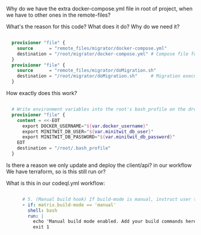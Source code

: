 Why do we have the extra docker-compose.yml file in root of project, when we have to other ones in the remote-files?


What's the reason for this code? What does it do? Why do we need it?

```terraform

  provisioner "file" {
    source      = "remote_files/migrator/docker-compose.yml"
    destination = "/root/migrator/docker-compose.yml" # Compose file for migration service
  }
  provisioner "file" {
    source      = "remote_files/migrator/doMigration.sh"
    destination = "/root/migrator/doMigration.sh"     # Migration execution script
  }

```


How exactly does this work?

```terraform

  # Write environment variables into the root's bash_profile on the droplet
  provisioner "file" {
    content = <<-EOT
      export DOCKER_USERNAME="${var.docker_username}"
      export MINITWIT_DB_USER="${var.minitwit_db_user}"
      export MINITWIT_DB_PASSWORD="${var.minitwit_db_password}"
    EOT
    destination = "/root/.bash_profile"
  }

```



Is there a reason we only update and deploy the client/api? in our workflow
We have terraform, so is this still run or?


What is this in our codeql.yml workflow:
```yml

      # 5. (Manual build hook) If build-mode is manual, instruct user to add build commands
      - if: matrix.build-mode == 'manual'
        shell: bash
        run: |
          echo 'Manual build mode enabled. Add your build commands here.'
          exit 1

```